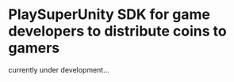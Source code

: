 # PlaySuperUnity SDK for game developers to distribute coins to gamers

currently under development...
